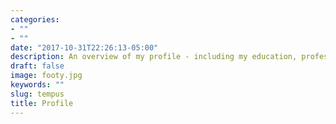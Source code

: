 ```yaml
---
categories:
- ""
- ""
date: "2017-10-31T22:26:13-05:00"
description: An overview of my profile - including my education, professional experience, volunteer work, co-curricular activities and more. Attached within this section is my curriculum vitae. 
draft: false
image: footy.jpg
keywords: ""
slug: tempus
title: Profile
---
```

